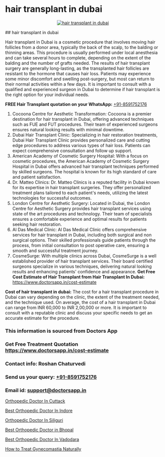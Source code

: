 # hair transplant in dubai

<p align="center">
  <a href="https://doctorsapp.co.in/treatment/hair-transplant">
    <img src="https://doctorsapp.co.in/uploads/treatment_image/transplant.jpg" alt="hair transplant in dubai">
  </a>
</p>
## hair transplant in dubai

Hair transplant in Dubai is a cosmetic procedure that involves moving hair follicles from a donor area, typically the back of the scalp, to the balding or thinning areas. This procedure is usually performed under local anesthesia and can take several hours to complete, depending on the extent of the balding and the number of grafts needed. The results of hair transplant surgery are generally long-lasting, as the transplanted hair follicles are resistant to the hormone that causes hair loss. Patients may experience some minor discomfort and swelling post-surgery, but most can return to their normal activities within a few days. It is important to consult with a qualified and experienced surgeon in Dubai to determine if hair transplant is the right option for your individual needs.

**FREE Hair Transplant quotation on your WhatsApp:**  [+91-8591752176](https://api.whatsapp.com/send?phone=8591752176)

1) Cocoona Centre for Aesthetic Transformation: Cocoona is a premier destination for hair transplant in Dubai, offering advanced techniques such as FUE and FUT procedures. Their team of experienced surgeons ensures natural looking results with minimal downtime.
2) Dubai Hair Transplant Clinic: Specializing in hair restoration treatments, Dubai Hair Transplant Clinic provides personalized care and cutting edge procedures to address various types of hair loss. Patients can expect comprehensive consultation and follow up support.
3) American Academy of Cosmetic Surgery Hospital: With a focus on cosmetic procedures, the American Academy of Cosmetic Surgery Hospital in Dubai offers advanced hair transplant techniques performed by skilled surgeons. The hospital is known for its high standard of care and patient satisfaction.
4) Dr. Matteo Clinics: Dr. Matteo Clinics is a reputed facility in Dubai known for its expertise in hair transplant surgeries. They offer personalized treatment plans tailored to each patient's needs, utilizing the latest technologies for successful outcomes.
5) London Centre for Aesthetic Surgery: Located in Dubai, the London Centre for Aesthetic Surgery provides hair transplant services using state of the art procedures and technology. Their team of specialists ensures a comfortable experience and optimal results for patients seeking hair restoration.
6) Al Das Medical Clinic: Al Das Medical Clinic offers comprehensive services for hair transplant in Dubai, including both surgical and non surgical options. Their skilled professionals guide patients through the process, from initial consultation to post operative care, ensuring a smooth and successful treatment journey.
7) CosmeSurge: With multiple clinics across Dubai, CosmeSurge is a well established provider of hair transplant services. Their board certified surgeons specialize in various techniques, delivering natural looking results and enhancing patients' confidence and appearance.
**Get Free Cost Estimate of Hair Transplant from Hair Transplant In Dubai:** https://www.doctorsapp.in/cost-estimate

**Cost of hair transplant in dubai:**
The cost for a hair transplant procedure in Dubai can vary depending on the clinic, the extent of the treatment needed, and the technique used. On average, the cost of a hair transplant in Dubai can range from INR 60,000 to INR 2,00,000 or more. It is important to consult with a reputable clinic and discuss your specific needs to get an accurate estimate for the procedure.

### This information is sourced from Doctors App 
### Get Free Treatment Quotation https://www.doctorsapp.in/cost-estimate
### Contact info: Roshan Chaturvedi 
### Send us your query: [+91-8591752176](https://api.whatsapp.com/send?phone=8591752176) 
### Email id: support@doctorsapp.in

[Orthopedic Doctor In Cuttack](https://www.linkedin.com/pulse/orthopedic-doctor-cuttack-doctorsappin-k1elc?trackingId=HUeG%2BjCTYrt4W0%2BbJPMQtw%3D%3D&lipi=urn%3Ali%3Apage%3Ad_flagship3_company_admin%3BcTUR6naWQkWjeA%2BR15noZQ%3D%3D)

[Best Orthopedic Doctor In Indore](https://www.linkedin.com/pulse/best-orthopedic-doctor-indore-doctorsapp-khulna-vpxee/?lipi=urn%3Ali%3Apage%3Ad_flagship3_publishing_published%3B6s0HL1EnS62Kk1Ppug3b7A%3D%3D)

[Orthopedic Doctor In Siliguri](https://medium.com/@vimalrana22/orthopedic-doctor-in-siliguri-944db1fb89cc)

[Best Orthopedic Doctor in Bhopal](https://medium.com/@anupkakkar5/best-orthopedic-doctor-in-bhopal-c1ae43da8ed0)

[Best Orthopedic Doctor In Vadodara](https://doctors-apps.github.io/doctorsapp/best-orthopedic-doctor-in-vadodara)

[How to Treat Gynecomastia Naturally](https://doctors-apps.github.io/doctorsapp/how-to-treat-gynecomastia-naturally)

